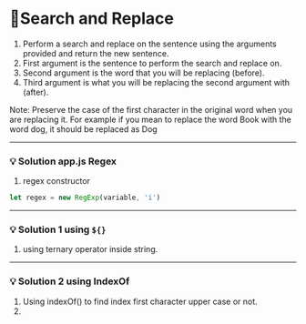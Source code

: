 # 📝Search and Replace

1. Perform a search and replace on the sentence using the arguments provided and return the new sentence.
2. First argument is the sentence to perform the search and replace on.
3. Second argument is the word that you will be replacing (before).
4. Third argument is what you will be replacing the second argument with (after).

Note: Preserve the case of the first character in the original word when you are replacing it. For example if you mean to replace the word Book with the word dog, it should be replaced as Dog


---

### 💡 Solution app.js Regex

1. regex constructor 
```js
let regex = new RegExp(variable, 'i')
```
---

### 💡 Solution 1 using `${}`
1. using ternary operator inside string.

---
### 💡 Solution 2 using IndexOf
1. Using indexOf() to find index first character upper case or not.
2. 



